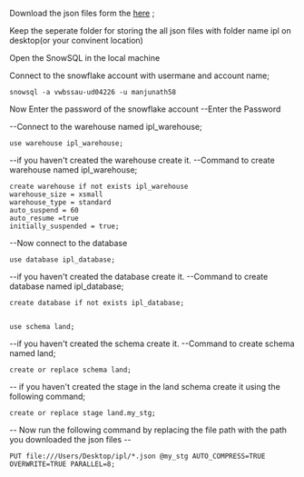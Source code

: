 Download the json files form the [here](https://cricsheet.org/downloads/ipl_male_json.zip) ;

Keep the seperate folder for storing the all json files with folder name ipl on desktop(or your convinent location)

Open the SnowSQL in the local machine 

Connect to the snowflake account with usermane and account name;


    snowsql -a vwbssau-ud04226 -u manjunath58

Now Enter the password of the snowflake account
--Enter the Password

--Connect to the warehouse named ipl_warehouse;

    use warehouse ipl_warehouse;

--if you haven't created the warehouse create it.
--Command to create warehouse named ipl_warehouse;

    create warehouse if not exists ipl_warehouse
    warehouse_size = xsmall
    warehouse_type = standard
    auto_suspend = 60
    auto_resume =true
    initially_suspended = true;


--Now connect to the database

    use database ipl_database;

--if you haven't created the database create it.
--Command to create database named ipl_database;

    create database if not exists ipl_database;


    use schema land;

--if you haven't created the schema create it.
--Command to create schema named land;

    create or replace schema land;

-- if you haven't created the stage in the land schema create it using the following command;

    create or replace stage land.my_stg;

-- Now run the following command by replacing the file path with the path you downloaded the json files --

    PUT file:///Users/Desktop/ipl/*.json @my_stg AUTO_COMPRESS=TRUE OVERWRITE=TRUE PARALLEL=8;

